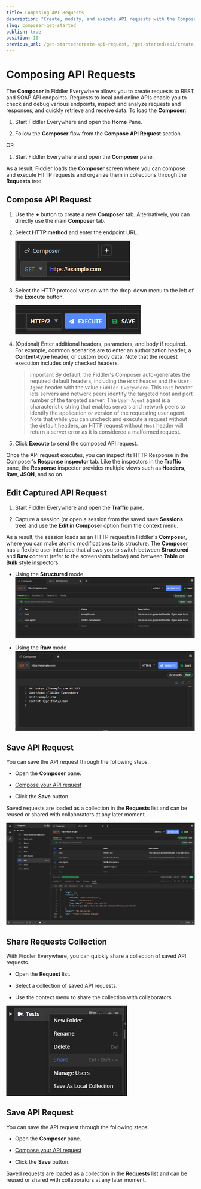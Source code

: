 ```yaml
---
title: Composing API Requests
description: "Create, modify, and execute API requests with the Composer feature of the Fiddler web-debugging HTTP proxy application."
slug: composer-get-started
publish: true
position: 10
previous_url: /get-started/create-api-request, /get-started/api/create-api-request, /api/create-api-request, /user-guide/composer
---
```


# Composing API Requests 

The **Composer** in Fiddler Everywhere allows you to create requests to REST and SOAP API endpoints. Requests to local and online APIs enable you to check and debug various endpoints, inspect and analyze requests and responses, and quickly retrieve and receive data. To load the **Composer**:

1. Start Fiddler Everywhere and open the **Home** Pane.

1. Follow the **Composer** flow from the **Compose API Request** section.

OR

1. Start Fiddler Everywhere and open the **Composer** pane.

As a result, Fiddler loads the **Composer** screen where you can compose and execute HTTP requests and organize them in collections through the **Requests** tree.

## Compose API Request

1. Use the **+** button to create a new **Composer** tab. Alternatively, you can directly use the main **Composer** tab.

1. Select **HTTP method** and enter the endpoint URL.

    ![Select HTTP method and enter URL](../images/composer/comp-method-and-url.png)

1. Select the HTTP protocol version with the drop-down menu to the left of the **Execute** button.

    ![Select HTTP version](../images/composer/comp-http-version.png)

1. (Optional) Enter additional headers, parameters, and body if required. For example, common scenarios are to enter an authorization header, a **Content-type** header, or custom body data. Note that the request execution includes only checked headers.

    >important By default, the Fiddler's Composer auto-generates the required default headers, including the `Host` header and the `User-Agent` header with the value `Fiddler Everywhere`. This `Host` header lets servers and network peers identify the targeted host and port number of the targeted server. The `User-Agent` agent is a characteristic string that enables servers and network peers to identify the application or version of the requesting user agent. Note that while you can uncheck and execute a request without the default headers, an HTTP request without `Host` header will return a server error as it is considered a malformed request.

1. Click **Execute** to send the composed API request. 

Once the API request executes, you can inspect its HTTP Response in the Composer's **Response inspector** tab. Like the inspectors in the **Traffic** pane, the **Response** inspector provides multiple views such as **Headers**, **Raw**, **JSON**, and so on.


## Edit Captured API Request

1. Start Fiddler Everywhere and open the **Traffic** pane.

1. Capture a session (or open a session from the saved save **Sessions** tree) and use the **Edit in Composer** option from the context menu.

As a result, the session loads as an HTTP request in Fiddler's **Composer**, where you can make atomic modifications to its structure. The **Composer** has a flexible user interface that allows you to switch between **Structured** and **Raw** content (refer to the screenshots below) and between **Table** or **Bulk** style inspectors.


* Using the **Structured** mode
    ![structured mode in Composer](../images/composer/composer-structured.png)

* Using the **Raw** mode
    ![raw mode in Composer](../images/composer/composer-raw.png)

## Save API Request

You can save the API request through the following steps.

- Open the **Composer** pane.

- [Compose your API request](#compose-api-request)

- Click the **Save** button. 

Saved requests are loaded as a collection in the **Requests** list and can be reused or shared with collaborators at any later moment.

![Creating API request](../images/composer/comp-pane-all.png)


## Share Requests Collection

With Fiddler Everywhere, you can quickly share a collection of saved API requests.

- Open the **Request** list.

- Select a collection of saved API requests.

- Use the context menu to share the collection with collaborators.

![Share API requests](../images/composer/comp-requests-share.png)

## Save API Request

You can save the API request through the following steps.

- Open the **Composer** pane.

- [Compose your API request](#compose-api-request)

- Click the **Save** button. 

Saved requests are loaded as a collection in the **Requests** list and can be reused or shared with collaborators at any later moment.


